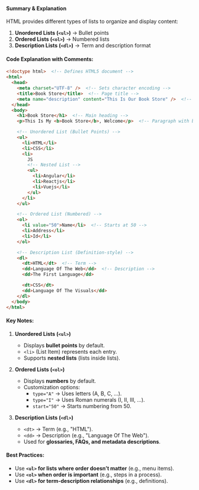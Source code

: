 #### **Summary & Explanation**

HTML provides different types of lists to organize and display content:

1. **Unordered Lists (`<ul>`)** → Bullet points
2. **Ordered Lists (`<ol>`)** → Numbered lists
3. **Description Lists (`<dl>`)** → Term and description format

#### **Code Explanation with Comments:**

```html
<!doctype html>  <!-- Defines HTML5 document -->
<html>
  <head>
    <meta charset="UTF-8" />  <!-- Sets character encoding -->
    <title>Book Store</title>  <!-- Page title -->
    <meta name="description" content="This Is Our Book Store" />  <!-- Meta description -->
  </head>
  <body>
    <h1>Book Store</h1>  <!-- Main heading -->
    <p>This Is My <b>Book Store</b>, Welcome</p>  <!-- Paragraph with bold text -->

    <!-- Unordered List (Bullet Points) -->
    <ul>
      <li>HTML</li>
      <li>CSS</li>
      <li>
        JS
        <!-- Nested List -->
        <ul>
          <li>Angular</li>
          <li>Reactjs</li>
          <li>Vuejs</li>
        </ul>
      </li>
    </ul>

    <!-- Ordered List (Numbered) -->
    <ol>
      <li value="50">Name</li>  <!-- Starts at 50 -->
      <li>Address</li>
      <li>Id</li>
    </ol>

    <!-- Description List (Definition-style) -->
    <dl>
      <dt>HTML</dt>  <!-- Term -->
      <dd>Language Of The Web</dd>  <!-- Description -->
      <dd>The First Language</dd>

      <dt>CSS</dt>
      <dd>Language Of The Visuals</dd>
    </dl>
  </body>
</html>
```

#### **Key Notes:**

1. **Unordered Lists (`<ul>`)**
    
    - Displays **bullet points** by default.
    - `<li>` (List Item) represents each entry.
    - Supports **nested lists** (lists inside lists).
2. **Ordered Lists (`<ol>`)**
    
    - Displays **numbers** by default.
    - Customization options:
        - `type="A"` → Uses letters (A, B, C, …).
        - `type="I"` → Uses Roman numerals (I, II, III, …).
        - `start="50"` → Starts numbering from 50.
3. **Description Lists (`<dl>`)**
    
    - `<dt>` → Term (e.g., "HTML").
    - `<dd>` → Description (e.g., "Language Of The Web").
    - Used for **glossaries, FAQs, and metadata descriptions**.

#### **Best Practices:**

- Use **`<ul>` for lists where order doesn’t matter** (e.g., menu items).
- Use **`<ol>` when order is important** (e.g., steps in a process).
- Use **`<dl>` for term-description relationships** (e.g., definitions).

